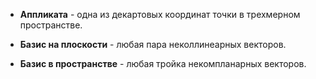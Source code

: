 * **Аппликата** - одна из декартовых координат точки в трехмерном пространстве.
* **Базис на плоскости** - любая пара неколлинеарных векторов.

* **Базис в пространстве** - любая тройка некомпланарных векторов.